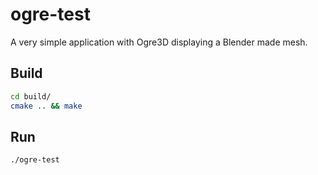 # ogre-test

A very simple application with Ogre3D displaying a Blender made mesh.

## Build

```sh
cd build/
cmake .. && make
```

## Run

```sh
./ogre-test
```
